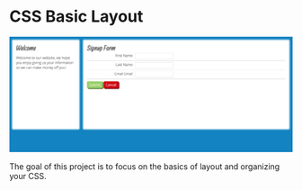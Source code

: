 # CSS Basic Layout

![Screenshot](screenshot.png)

The goal of this project is to focus on the basics of layout and organizing your CSS.